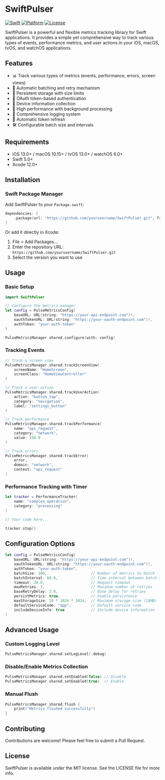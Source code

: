 # SwiftPulser

[![Swift](https://img.shields.io/badge/Swift-5.0-orange.svg)](https://swift.org)
[![Platform](https://img.shields.io/badge/Platform-iOS%20%7C%20macOS%20%7C%20tvOS%20%7C%20watchOS-lightgrey.svg)](https://developer.apple.com)
[![License](https://img.shields.io/badge/License-MIT-blue.svg)](LICENSE)

SwiftPulser is a powerful and flexible metrics tracking library for Swift applications. It provides a simple yet comprehensive way to track various types of events, performance metrics, and user actions in your iOS, macOS, tvOS, and watchOS applications.

## Features

- 📊 Track various types of metrics (events, performance, errors, screen views)
- 🔄 Automatic batching and retry mechanism
- 💾 Persistent storage with size limits
- 🔐 OAuth token-based authentication
- 📱 Device information collection
- 🚀 High performance with background processing
- 📝 Comprehensive logging system
- 🔄 Automatic token refresh
- 🛠️ Configurable batch size and intervals

## Requirements

- iOS 13.0+ / macOS 10.15+ / tvOS 13.0+ / watchOS 6.0+
- Swift 5.0+
- Xcode 12.0+

## Installation

### Swift Package Manager

Add SwiftPulser to your `Package.swift`:

```swift
dependencies: [
    .package(url: "https://github.com/yourusername/SwiftPulser.git", from: "1.0.0")
]
```

Or add it directly in Xcode:
1. File > Add Packages...
2. Enter the repository URL: `https://github.com/yourusername/SwiftPulser.git`
3. Select the version you want to use

## Usage

### Basic Setup

```swift
import SwiftPulser

// Configure the metrics manager
let config = PulseMetricsConfig(
    baseURL: URL(string: "https://your-api-endpoint.com")!,
    oauthTokenURL: URL(string: "https://your-oauth-endpoint.com")!,
    authToken: "your-auth-token"
)

PulseMetricsManager.shared.configure(with: config)
```

### Tracking Events

```swift
// Track a screen view
PulseMetricsManager.shared.trackScreenView(
    screenName: "HomeScreen",
    screenClass: "HomeViewController"
)

// Track a user action
PulseMetricsManager.shared.trackUserAction(
    action: "button_tap",
    category: "navigation",
    label: "settings_button"
)

// Track performance
PulseMetricsManager.shared.trackPerformance(
    name: "api_request",
    category: "network",
    value: 150.0
)

// Track errors
PulseMetricsManager.shared.trackError(
    error,
    domain: "network",
    context: "api_request"
)
```

### Performance Tracking with Timer

```swift
let tracker = PerformanceTracker(
    name: "complex_operation",
    category: "processing"
)

// Your code here...

tracker.stop()
```

## Configuration Options

```swift
let config = PulseMetricsConfig(
    baseURL: URL(string: "https://your-api-endpoint.com")!,
    oauthTokenURL: URL(string: "https://your-oauth-endpoint.com")!,
    authToken: "your-auth-token",
    batchSize: 100,                    // Number of metrics to batch
    batchInterval: 60.0,               // Time interval between batch sends
    timeout: 30.0,                     // Request timeout
    maxRetries: 3,                     // Maximum number of retries
    baseRetryDelay: 2.0,               // Base delay for retries
    persistMetrics: true,              // Enable persistence
    maxStorageSize: 10 * 1024 * 1024,  // Maximum storage size (10MB)
    defaultServiceCode: "app",         // Default service code
    includeDeviceInfo: true            // Include device information
)
```

## Advanced Usage

### Custom Logging Level

```swift
PulseMetricsManager.shared.setLogLevel(.debug)
```

### Disable/Enable Metrics Collection

```swift
PulseMetricsManager.shared.setEnabled(false) // Disable
PulseMetricsManager.shared.setEnabled(true)  // Enable
```

### Manual Flush

```swift
PulseMetricsManager.shared.flush {
    print("Metrics flushed successfully")
}
```

## Contributing

Contributions are welcome! Please feel free to submit a Pull Request.

## License

SwiftPulser is available under the MIT license. See the LICENSE file for more info. 
